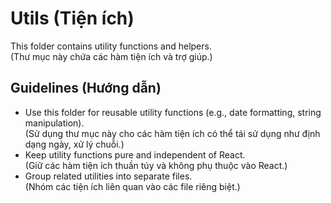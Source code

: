 # Utils (Tiện ích)

This folder contains utility functions and helpers.  
(Thư mục này chứa các hàm tiện ích và trợ giúp.)

## Guidelines (Hướng dẫn)
- Use this folder for reusable utility functions (e.g., date formatting, string manipulation).  
  (Sử dụng thư mục này cho các hàm tiện ích có thể tái sử dụng như định dạng ngày, xử lý chuỗi.)
- Keep utility functions pure and independent of React.  
  (Giữ các hàm tiện ích thuần túy và không phụ thuộc vào React.)
- Group related utilities into separate files.  
  (Nhóm các tiện ích liên quan vào các file riêng biệt.)
